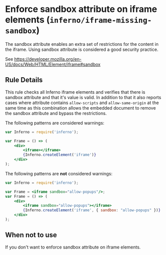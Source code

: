 # Enforce sandbox attribute on iframe elements (`inferno/iframe-missing-sandbox`)

<!-- end auto-generated rule header -->

The sandbox attribute enables an extra set of restrictions for the content in the iframe. Using sandbox attribute is considered a good security practice.

See <https://developer.mozilla.org/en-US/docs/Web/HTML/Element/iframe#sandbox>

## Rule Details

This rule checks all Inferno iframe elements and verifies that there is sandbox attribute and that it's value is valid. In addition to that it also reports cases where attribute contains `allow-scripts` and `allow-same-origin` at the same time as this combination allows the embedded document to remove the sandbox attribute and bypass the restrictions.

The following patterns are considered warnings:

```jsx
var Inferno = require('inferno');

var Frame = () => (
    <div>
        <iframe></iframe>
        {Inferno.createElement('iframe')}
    </div>
);
```

The following patterns are **not** considered warnings:

```jsx
var Inferno = require('inferno');

var Frame = <iframe sandbox="allow-popups"/>;
var Frame = () => (
    <div>
        <iframe sandbox="allow-popups"></iframe>
        {Inferno.createElement('iframe', { sandbox: "allow-popups" })}
    </div>
);
```

## When not to use

If you don't want to enforce sandbox attribute on iframe elements.
